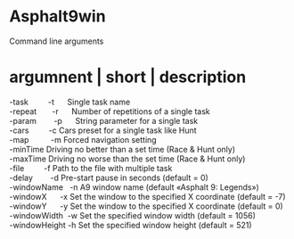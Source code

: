 # Asphalt9win
Command line arguments  

argumnent   | short | description  
===================================================================================  
-task         -t      Single task name  
-repeat       -r      Number of repetitions of a single task  
-param        -p      String parameter for a single task  
-cars         -c      Cars preset for a single task like Hunt  
-map          -m      Forced navigation setting  
-minTime              Driving no better than a set time  (Race & Hunt only)  
-maxTime              Driving no worse than the set time (Race & Hunt only)  
-file         -f      Path to the file with multiple task  
-delay        -d      Pre-start pause in seconds (default = 0)  
-windowName   -n      A9 window name (default «Asphalt 9: Legends»)  
-windowX      -x      Set the window to the specified X coordinate (default = -7)  
-windowY      -y      Set the window to the specified X coordinate (default = 0)  
-windowWidth  -w      Set the specified window width (default = 1056)  
-windowHeight -h      Set the specified window height (default = 521)  
